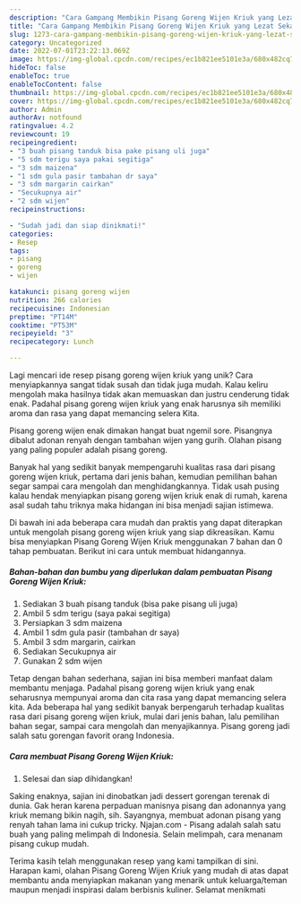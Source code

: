 ```yaml
---
description: "Cara Gampang Membikin Pisang Goreng Wijen Kriuk yang Lezat Sekali"
title: "Cara Gampang Membikin Pisang Goreng Wijen Kriuk yang Lezat Sekali"
slug: 1273-cara-gampang-membikin-pisang-goreng-wijen-kriuk-yang-lezat-sekali
category: Uncategorized
date: 2022-07-01T23:22:13.069Z
image: https://img-global.cpcdn.com/recipes/ec1b821ee5101e3a/680x482cq70/pisang-goreng-wijen-kriuk-foto-resep-utama.jpg
hideToc: false
enableToc: true
enableTocContent: false
thumbnail: https://img-global.cpcdn.com/recipes/ec1b821ee5101e3a/680x482cq70/pisang-goreng-wijen-kriuk-foto-resep-utama.jpg
cover: https://img-global.cpcdn.com/recipes/ec1b821ee5101e3a/680x482cq70/pisang-goreng-wijen-kriuk-foto-resep-utama.jpg
author: Admin
authorAv: notfound
ratingvalue: 4.2
reviewcount: 19
recipeingredient:
- "3 buah pisang tanduk bisa pake pisang uli juga"
- "5 sdm terigu saya pakai segitiga"
- "3 sdm maizena"
- "1 sdm gula pasir tambahan dr saya"
- "3 sdm margarin cairkan"
- "Secukupnya air"
- "2 sdm wijen"
recipeinstructions:

- "Sudah jadi dan siap dinikmati!"
categories:
- Resep
tags:
- pisang
- goreng
- wijen

katakunci: pisang goreng wijen 
nutrition: 266 calories
recipecuisine: Indonesian
preptime: "PT14M"
cooktime: "PT53M"
recipeyield: "3"
recipecategory: Lunch

---
```





Lagi mencari ide resep pisang goreng wijen kriuk yang unik? Cara menyiapkannya sangat tidak susah dan tidak juga mudah. Kalau keliru mengolah maka hasilnya tidak akan memuaskan dan justru cenderung tidak enak. Padahal pisang goreng wijen kriuk yang enak harusnya sih memiliki aroma dan rasa yang dapat memancing selera Kita.





Pisang goreng wijen enak dimakan hangat buat ngemil sore. Pisangnya dibalut adonan renyah dengan tambahan wijen yang gurih. Olahan pisang yang paling populer adalah pisang goreng.

Banyak hal yang sedikit banyak mempengaruhi kualitas rasa dari pisang goreng wijen kriuk, pertama dari jenis bahan, kemudian pemilihan bahan segar sampai cara mengolah dan menghidangkannya. Tidak usah pusing kalau hendak menyiapkan pisang goreng wijen kriuk enak di rumah, karena asal sudah tahu triknya maka hidangan ini bisa menjadi sajian istimewa.






Di bawah ini ada beberapa cara mudah dan praktis yang dapat diterapkan untuk mengolah pisang goreng wijen kriuk yang siap dikreasikan. Kamu bisa menyiapkan Pisang Goreng Wijen Kriuk menggunakan 7 bahan dan 0 tahap pembuatan. Berikut ini cara untuk membuat hidangannya.

<!--inarticleads1-->

##### Bahan-bahan dan bumbu yang diperlukan dalam pembuatan Pisang Goreng Wijen Kriuk:

1. Sediakan 3 buah pisang tanduk (bisa pake pisang uli juga)
1. Ambil 5 sdm terigu (saya pakai segitiga)
1. Persiapkan 3 sdm maizena
1. Ambil 1 sdm gula pasir (tambahan dr saya)
1. Ambil 3 sdm margarin, cairkan
1. Sediakan Secukupnya air
1. Gunakan 2 sdm wijen


Tetap dengan bahan sederhana, sajian ini bisa memberi manfaat dalam membantu menjaga. Padahal pisang goreng wijen kriuk yang enak seharusnya mempunyai aroma dan cita rasa yang dapat memancing selera kita. Ada beberapa hal yang sedikit banyak berpengaruh terhadap kualitas rasa dari pisang goreng wijen kriuk, mulai dari jenis bahan, lalu pemilihan bahan segar, sampai cara mengolah dan menyajikannya. Pisang goreng jadi salah satu gorengan favorit orang Indonesia. 

<!--inarticleads2-->

##### Cara membuat Pisang Goreng Wijen Kriuk:


1. Selesai dan siap dihidangkan!

Saking enaknya, sajian ini dinobatkan jadi dessert gorengan terenak di dunia. Gak heran karena perpaduan manisnya pisang dan adonannya yang kriuk memang bikin nagih, sih. Sayangnya, membuat adonan pisang yang renyah tahan lama ini cukup tricky. Njajan.com - Pisang adalah salah satu buah yang paling melimpah di Indonesia. Selain melimpah, cara menanam pisang cukup mudah. 

Terima kasih telah menggunakan resep yang kami tampilkan di sini. Harapan kami, olahan Pisang Goreng Wijen Kriuk yang mudah di atas dapat membantu anda menyiapkan makanan yang menarik untuk keluarga/teman maupun menjadi inspirasi dalam berbisnis kuliner. Selamat menikmati
